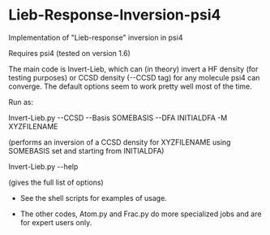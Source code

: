 # Lieb-Response-Inversion-psi4
 Implementation of "Lieb-response" inversion in psi4

Requires psi4 (tested on version 1.6)

The main code is Invert-Lieb, which can (in theory) invert a HF
density (for testing purposes) or CCSD density (--CCSD tag) for any
molecule psi4 can converge. The default options seem to work pretty
well most of the time.

Run as:

Invert-Lieb.py --CCSD --Basis SOMEBASIS --DFA INITIALDFA -M XYZFILENAME

(performs an inversion of a CCSD density for XYZFILENAME using
SOMEBASIS set and starting from INITIALDFA)

Invert-Lieb.py --help

(gives the full list of options)

* See the shell scripts for examples of usage.

* The other codes, Atom.py and Frac.py do more specialized jobs and are
for expert users only.

